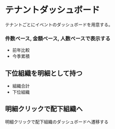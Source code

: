 テナントダッシュボード
=====

テナントごとにイベントのダッシュボードを用意する。

### 件数ベース, 金額ベース, 人数ベースで表示する

* 前年比較
* 今季累積

## 下位組織を明細として持つ

* 組織合計
* 下位組織

## 明細クリックで配下組織へ

明細クリックで配下組織のダッシュボードへ遷移する
